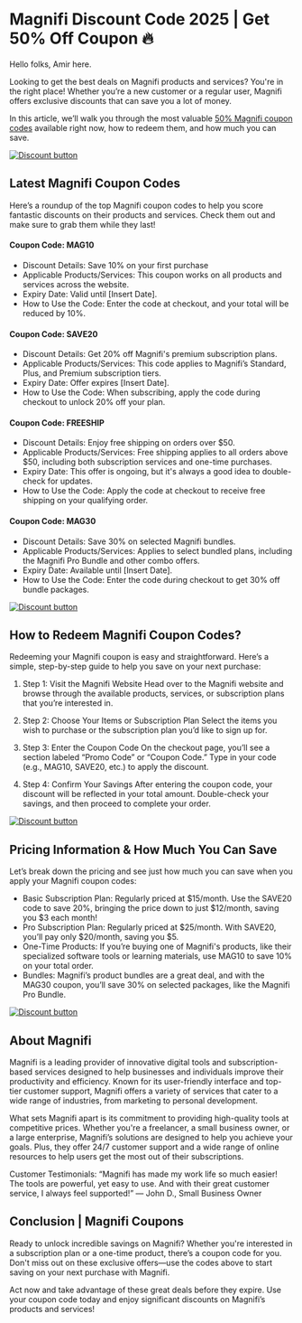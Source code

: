 # Magnifi Discount Code 2025 | Get 50% Off Coupon 🔥

Hello folks, Amir here.

Looking to get the best deals on Magnifi products and services? You're in the right place! Whether you’re a new customer or a regular user, Magnifi offers exclusive discounts that can save you a lot of money.

In this article, we’ll walk you through the most valuable [50% Magnifi coupon codes](https://www.magnfi.com/boost-your-business-roi/?_go=shadow) available right now, how to redeem them, and how much you can save.

[![Discount button](https://github.com/user-attachments/assets/7bab6ed2-ca72-459f-bbf3-19fa70dc884e)](https://www.magnfi.com/boost-your-business-roi/?_go=shadow)

## Latest Magnifi Coupon Codes

Here’s a roundup of the top Magnifi coupon codes to help you score fantastic discounts on their products and services. Check them out and make sure to grab them while they last!

#### Coupon Code: MAG10

* Discount Details: Save 10% on your first purchase
* Applicable Products/Services: This coupon works on all products and services across the website.
* Expiry Date: Valid until [Insert Date].
* How to Use the Code: Enter the code at checkout, and your total will be reduced by 10%.

#### Coupon Code: SAVE20

* Discount Details: Get 20% off Magnifi's premium subscription plans.
* Applicable Products/Services: This code applies to Magnifi’s Standard, Plus, and Premium subscription tiers.
* Expiry Date: Offer expires [Insert Date].
* How to Use the Code: When subscribing, apply the code during checkout to unlock 20% off your plan.

#### Coupon Code: FREESHIP

* Discount Details: Enjoy free shipping on orders over $50.
* Applicable Products/Services: Free shipping applies to all orders above $50, including both subscription services and one-time purchases.
* Expiry Date: This offer is ongoing, but it's always a good idea to double-check for updates.
* How to Use the Code: Apply the code at checkout to receive free shipping on your qualifying order.

#### Coupon Code: MAG30

* Discount Details: Save 30% on selected Magnifi bundles.
* Applicable Products/Services: Applies to select bundled plans, including the Magnifi Pro Bundle and other combo offers.
* Expiry Date: Available until [Insert Date].
* How to Use the Code: Enter the code during checkout to get 30% off bundle packages.

[![Discount button](https://github.com/user-attachments/assets/7bab6ed2-ca72-459f-bbf3-19fa70dc884e)](https://www.magnfi.com/boost-your-business-roi/?_go=shadow)

## How to Redeem Magnifi Coupon Codes?

Redeeming your Magnifi coupon is easy and straightforward. Here’s a simple, step-by-step guide to help you save on your next purchase:

1. Step 1: Visit the Magnifi Website
Head over to the Magnifi website and browse through the available products, services, or subscription plans that you’re interested in.

2. Step 2: Choose Your Items or Subscription Plan
Select the items you wish to purchase or the subscription plan you’d like to sign up for.

3. Step 3: Enter the Coupon Code
On the checkout page, you’ll see a section labeled “Promo Code” or “Coupon Code.” Type in your code (e.g., MAG10, SAVE20, etc.) to apply the discount.

4. Step 4: Confirm Your Savings
After entering the coupon code, your discount will be reflected in your total amount. Double-check your savings, and then proceed to complete your order.

[![Discount button](https://github.com/user-attachments/assets/7bab6ed2-ca72-459f-bbf3-19fa70dc884e)](https://www.magnfi.com/boost-your-business-roi/?_go=shadow)

## Pricing Information & How Much You Can Save

Let’s break down the pricing and see just how much you can save when you apply your Magnifi coupon codes:

* Basic Subscription Plan: Regularly priced at $15/month. Use the SAVE20 code to save 20%, bringing the price down to just $12/month, saving you $3 each month!
* Pro Subscription Plan: Regularly priced at $25/month. With SAVE20, you’ll pay only $20/month, saving you $5.
* One-Time Products: If you’re buying one of Magnifi's products, like their specialized software tools or learning materials, use MAG10 to save 10% on your total order.
* Bundles: Magnifi’s product bundles are a great deal, and with the MAG30 coupon, you’ll save 30% on selected packages, like the Magnifi Pro Bundle.

[![Discount button](https://github.com/user-attachments/assets/7bab6ed2-ca72-459f-bbf3-19fa70dc884e)](https://www.magnfi.com/boost-your-business-roi/?_go=shadow)

## About Magnifi

Magnifi is a leading provider of innovative digital tools and subscription-based services designed to help businesses and individuals improve their productivity and efficiency. Known for its user-friendly interface and top-tier customer support, Magnifi offers a variety of services that cater to a wide range of industries, from marketing to personal development.

What sets Magnifi apart is its commitment to providing high-quality tools at competitive prices. Whether you're a freelancer, a small business owner, or a large enterprise, Magnifi’s solutions are designed to help you achieve your goals. Plus, they offer 24/7 customer support and a wide range of online resources to help users get the most out of their subscriptions.

Customer Testimonials:
“Magnifi has made my work life so much easier! The tools are powerful, yet easy to use. And with their great customer service, I always feel supported!” — John D., Small Business Owner

## Conclusion | Magnifi Coupons

Ready to unlock incredible savings on Magnifi? Whether you're interested in a subscription plan or a one-time product, there’s a coupon code for you. Don't miss out on these exclusive offers—use the codes above to start saving on your next purchase with Magnifi.

Act now and take advantage of these great deals before they expire. Use your coupon code today and enjoy significant discounts on Magnifi’s products and services!
